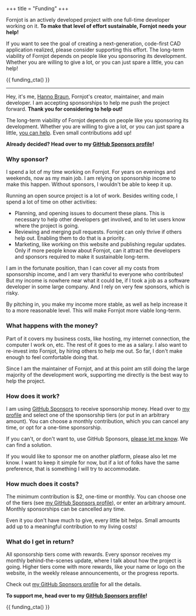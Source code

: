 +++
title = "Funding"
+++

Fornjot is an actively developed project with one full-time developer working on it. **To make that level of effort sustainable, Fornjot needs your help!**

If you want to see the goal of creating a next-generation, code-first CAD application realized, please consider supporting this effort. The long-term viability of Fornjot depends on people like you sponsoring its development. Whether you are willing to give a lot, or you can just spare a little, you can help!

{{ funding_cta() }}

---

Hey, it's me, [Hanno Braun](https://github.com/hannobraun), Fornjot's creator, maintainer, and main developer. I am accepting sponsorships to help me push the project forward. **Thank you for considering to help out!**

The long-term viability of Fornjot depends on people like you sponsoring its development. Whether you are willing to give a lot, or you can just spare a little, [you can help][GitHub Sponsors]. Even small contributions add up!

<strong class="call-to-action">
    <p>
        Already decided? Head over to my <a href="https://github.com/sponsors/hannobraun">GitHub Sponsors profile</a>!
    </p>
</strong>


### Why sponsor?

I spend a lot of my time working on Fornjot. For years on evenings and weekends, now as my main job. I am relying on sponsorship income to make this happen. Without sponsors, I wouldn't be able to keep it up.

Running an open source project is a lot of work. Besides writing code, I spend a lot of time on other activities:

- Planning, and opening issues to document these plans. This is necessary to help other developers get involved, and to let users know where the project is going.
- Reviewing and merging pull requests. Fornjot can only thrive if others help out. Enabling them to do that is a priority.
- Marketing, like working on this website and publishing regular updates. Only if more people know about Fornjot, can it attract the developers and sponsors required to make it sustainable long-term.

I am in the fortunate position, than I can cover all my costs from sponsorship income, and I am very thankful to everyone who contributes! But my income is nowhere near what it could be, if I took a job as a software developer in some large company. And I rely on very few sponsors, which is risky.

By pitching in, you make my income more stable, as well as help increase it to a more reasonable level. This will make Fornjot more viable long-term.


### What happens with the money?

Part of it covers my business costs, like hosting, my internet connection, the computer I work on, etc. The rest of it goes to me as a salary. I also want to re-invest into Fornjot, by hiring others to help me out. So far, I don't make enough to feel comfortable doing that.

Since I am the maintainer of Fornjot, and at this point am still doing the large majority of the development work, supporting me directly is the best way to help the project.


### How does it work?

I am using [GitHub Sponsors] to receive sponsorship money. Head over to [my profile][GitHub Sponsors] and select one of the sponsorship tiers (or put in an arbitrary amount). You can choose a monthly contribution, which you can cancel any time, or opt for a one-time sponsorship.

If you can't, or don't want to, use GitHub Sponsors, [please let me know](mailto:hanno@braun-odw.eu). We can find a solution.

If you would like to sponsor me on another platform, please also let me know. I want to keep it simple for now, but if a lot of folks have the same preference, that is something I will try to accommodate.


### How much does it costs?

The minimum contribution is $2, one-time or monthly. You can choose one of the tiers (see [my GitHub Sponsors profile][GitHub Sponsors]), or enter an arbitrary amount. Monthly sponsorships can be cancelled any time.

Even it you don't have much to give, every little bit helps. Small amounts add up to a meaningful contribution to my living costs!


### What do I get in return?

All sponsorship tiers come with rewards. Every sponsor receives my monthly behind-the-scenes update, where I talk about how the project is going. Higher tiers come with more rewards, like your name or logo on the website, in the weekly release announcements, or the progress reports.

Check out [my GitHub Sponsors profile][GitHub Sponsors] for all the details.


<strong class="call-to-action">
    <p>
        To support me, head over to my <a href="https://github.com/sponsors/hannobraun">GitHub Sponsors profile</a>!
    </p>
</strong>

{{ funding_cta() }}


[GitHub Sponsors]: https://github.com/sponsors/hannobraun
